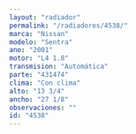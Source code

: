 ```yaml
---
layout: "radiador"
permalink: "/radiadores/4538/"
marca: "Nissan"
modelo: "Sentra"
ano: "2001"
motor: "L4 1.8"
transmision: "Automática"
parte: "431474"
clima: "Con clima"
alto: "13 3/4"
ancho: "27 1/8"
observaciones: ""
id: "4538"
---
```


